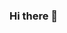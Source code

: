 ### Hi there 👋

<!--
**josephacevedo/JosephAcevedo** is a ✨ _special_ ✨ repository because its `README.md` (this file) appears on your GitHub profile.
 https://josephacevedo.github.io/JosephAcevedo/

Here are some ideas to get you started:

- 🔭 I’m currently working on ...
- 🌱 I’m currently learning ...
- 👯 I’m looking to collaborate on ...
- 🤔 I’m looking for help with ...
- 💬 Ask me about ...
- 📫 How to reach me: ...
- 😄 Pronouns: ...
- ⚡ Fun fact: ...
-->
